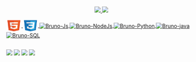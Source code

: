 <br>


<div align="center">
  <a href="https://github.com/brunoidalgo">
  <img height="180em" src="https://github-readme-stats.vercel.app/api?username=brunoidalgo&show_icons=true&theme=dark&include_all_commits=true&count_private=true"/>
  <img height="180em" src="https://github-readme-stats.vercel.app/api/top-langs/?username=brunoidalgo&layout=compact&langs_count=7&theme=dark"/>
</div>

<div style="display: inline_block"><br>
  <img align="center" alt="Bruno-HTML" height="30" width="40" src="https://raw.githubusercontent.com/devicons/devicon/master/icons/html5/html5-original.svg">
  <img align="center" alt="Bruno-CSS" height="30" width="40" src="https://raw.githubusercontent.com/devicons/devicon/master/icons/css3/css3-original.svg">
  <img align="center" alt="Bruno-Js" height="30" width="40" src="https://cdn.jsdelivr.net/gh/devicons/devicon/icons/javascript/javascript-original.svg" />
  <img align="center" alt="Bruno-NodeJs" height="30" width="40" src="https://cdn.jsdelivr.net/gh/devicons/devicon/icons/nodejs/nodejs-original.svg" />
  <img align="center" alt="Bruno-Python" height="30" width="40" src="https://cdn.jsdelivr.net/gh/devicons/devicon/icons/python/python-original.svg" />
  <img align="center" alt="Bruno-java" height="30" width="40" src="https://cdn.jsdelivr.net/gh/devicons/devicon/icons/java/java-original.svg" />
  <img align="center" alt="Bruno-SQL" height="30" width="40" src="https://cdn.jsdelivr.net/gh/devicons/devicon/icons/microsoftsqlserver/microsoftsqlserver-plain-wordmark.svg" />
          
  
          
          
</div>
  
  ##
 
<div> 
 
  <a href="https://www.instagram.com/brunooidalgo/" target="_blank"><img src="https://img.shields.io/badge/Instagram-E4405F?style=for-the-badge&logo=instagram&logoColor=white"></a>
  <a href = "mailto:brunocorreaidalgo@gmail.com"><img src="https://img.shields.io/badge/-Gmail-%23333?style=for-the-badge&logo=gmail&logoColor=white" target="_blank"></a> 
  <a href="https://www.linkedin.com/in/bruno-corr%C3%AAa-8a73121b3/" target="_blank"><img src="[https://img.shields.io/badge/-LinkedIn-%230077B5?style=for-the-badge&logo=linkedin&logoColor=white](https://www.linkedin.com/in/bruno-empke-8a73121b3/)" target="_blank"></a>
   <a href="https://www.facebook.com/bruno.coreia.77" target="_blank"><img src="https://img.shields.io/badge/Facebook-1877F2?style=for-the-badge&logo=facebook&logoColor=white"></a> 
 
</div>

